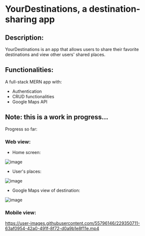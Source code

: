 # YourDestinations, a destination-sharing app

## Description: 

YourDestinations is an app that allows users to share their favorite destinations and view other users' shared places.

## Functionalities: 

A full-stack MERN app with: 

* Authentication 
* CRUD functionalities
* Google Maps API 

## Note: this is a work in progress...

Progress so far:

### Web view: 
* Home screen: 

![image](https://user-images.githubusercontent.com/55796146/229350046-e9f79312-04f8-4805-b0cb-dd994712707d.png)

* User's places: 

![image](https://user-images.githubusercontent.com/55796146/229350109-fda37c4f-045f-4f20-a36f-2c5c3ac7d7d9.png)

* Google Maps view of destination: 

![image](https://user-images.githubusercontent.com/55796146/229350124-6b8e42b3-dccd-483a-8936-bd669adc5a06.png)

### Mobile view: 

https://user-images.githubusercontent.com/55796146/229350711-63af0954-42a0-491f-8f72-d0a9b1e8f11e.mp4


